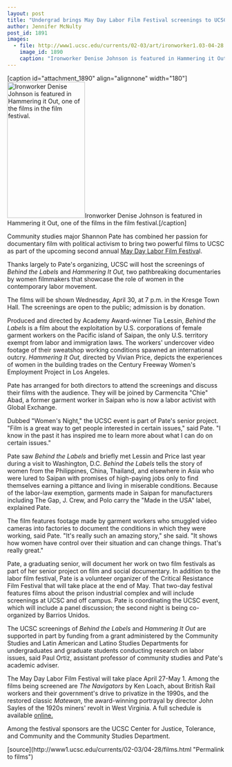 ```yaml
---
layout: post
title: "Undergrad brings May Day Labor Film Festival screenings to UCSC April 30"
author: Jennifer McNulty
post_id: 1891
images:
  - file: http://www1.ucsc.edu/currents/02-03/art/ironworker1.03-04-28.180.jpg
    image_id: 1890
    caption: "Ironworker Denise Johnson is featured in Hammering it Out, one of the films in the film festival."
---
```


[caption id="attachment_1890" align="alignnone" width="180"]<a href="http://localhost/mysite/wp-content/uploads/2003/04/ironworker1.03-04-28.180.jpg"><img class="size-full wp-image-1890" src="http://localhost/mysite/wp-content/uploads/2003/04/ironworker1.03-04-28.180.jpg" alt="Ironworker Denise Johnson is featured in Hammering it Out, one of the films in the film festival." width="180" height="315" /></a>Ironworker Denise Johnson is featured in Hammering it Out, one of the films in the film festival.[/caption]
<p>
  Community studies major Shannon Pate has combined her passion for documentary film with political activism to bring two powerful films to UCSC as part of the upcoming second annual <a href="http://www.reelwork.org">May Day Labor Film Festiva</a>l.
</p>
<p>
  Thanks largely to Pate's organizing, UCSC will host the screenings of <i>Behind the Labels</i> and <i>Hammering It Out,</i> two pathbreaking documentaries by women filmmakers that showcase the role of women in the contemporary labor movement.
</p>
<p>
  The films will be shown Wednesday, April 30, at 7 p.m. in the Kresge Town Hall. The screenings are open to the public; admission is by donation.<br>
</p>
<p>
  Produced and directed by Academy Award-winner Tia Lessin, <i>Behind the Labels</i> is a film about the exploitation by U.S. corporations of female garment workers on the Pacific island of Saipan, the only U.S. territory exempt from labor and immigration laws. The workers' undercover video footage of their sweatshop working conditions spawned an international outcry. <i>Hammering It Out,</i> directed by Vivian Price, depicts the experiences of women in the building trades on the Century Freeway Women's Employment Project in Los Angeles.<br>
</p>
<p>
  Pate has arranged for both directors to attend the screenings and discuss their films with the audience. They will be joined by Carmencita "Chie" Abad, a former garment worker in Saipan who is now a labor activist with Global Exchange.<br>
</p>
<p>
  Dubbed "Women's Night," the UCSC event is part of Pate's senior project. "Film is a great way to get people interested in certain issues," said Pate. "I know in the past it has inspired me to learn more about what I can do on certain issues."<br>
</p>
<p>
  Pate saw <i>Behind the Labels</i> and briefly met Lessin and Price last year during a visit to Washington, D.C. <i>Behind the Labels</i> tells the story of women from the Philippines, China, Thailand, and elsewhere in Asia who were lured to Saipan with promises of high-paying jobs only to find themselves earning a pittance and living in miserable conditions. Because of the labor-law exemption, garments made in Saipan for manufacturers including The Gap, J. Crew, and Polo carry the "Made in the USA" label, explained Pate.<br>
</p>
<p>
  The film features footage made by garment workers who smuggled video cameras into factories to document the conditions in which they were working, said Pate. "It's really such an amazing story," she said. "It shows how women have control over their situation and can change things. That's really great."<br>
</p>
<p>
  Pate, a graduating senior, will document her work on two film festivals as part of her senior project on film and social documentary. In addition to the labor film festival, Pate is a volunteer organizer of the Critical Resistance Film Festival that will take place at the end of May. That two-day festival features films about the prison industrial complex and will include screenings at UCSC and off campus. Pate is coordinating the UCSC event, which will include a panel discussion; the second night is being co-organized by Barrios Unidos.<br>
</p>
<p>
  The UCSC screenings of <i>Behind the Labels</i> and <i>Hammering It Out</i> are supported in part by funding from a grant administered by the Community Studies and Latin American and Latino Studies Departments for undergraduates and graduate students conducting research on labor issues, said Paul Ortiz, assistant professor of community studies and Pate's academic adviser.<br>
</p>
<p>
  The May Day Labor Film Festival will take place April 27-May 1. Among the films being screened are <i>The Navigators</i> by Ken Loach, about British Rail workers and their government's drive to privatize in the 1990s, and the restored classic <i>Matewan</i>, the award-winning portrayal by director John Sayles of the 1920s miners' revolt in West Virginia. A full schedule is available <a href="www.reelwork.org">online.</a>
</p>
<p>
  Among the festival sponsors are the UCSC Center for Justice, Tolerance, and Community and the Community Studies Department.
</p>
[source](http://www1.ucsc.edu/currents/02-03/04-28/films.html "Permalink to films")

